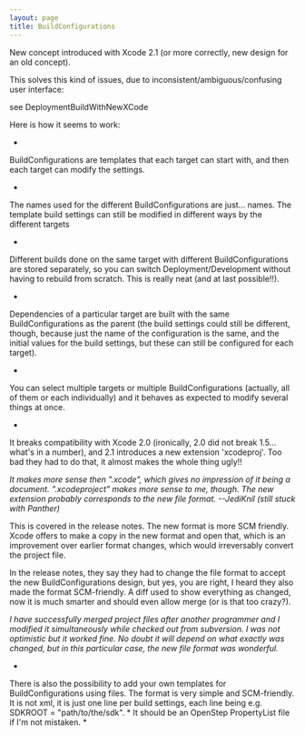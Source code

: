 ```yaml
---
layout: page
title: BuildConfigurations
---
```




New concept introduced with Xcode 2.1
(or more correctly, new design for an old concept).

This solves this kind of issues, due to inconsistent/ambiguous/confusing user interface:

see DeploymentBuildWithNewXCode

Here is how it seems to work:


*
BuildConfigurations are templates that each target can start with, and then each target can modify the settings.

*
The names used for the different BuildConfigurations are just... names. The template build settings can still be modified in different ways by the different targets

*
Different builds done on the same target with different BuildConfigurations are stored separately, so you can switch Deployment/Development without having to rebuild from scratch. This is really neat (and at last possible!!).

*
Dependencies of a particular target are built with the same BuildConfigurations as the parent (the build settings could still be different, though, because just the name of the configuration is the same, and the initial values for the build settings, but these can still be configured for each target).

*
You can select multiple targets or multiple BuildConfigurations (actually, all of them or each individually) and it behaves as expected to modify several things at once.

*
It breaks compatibility with Xcode 2.0 (ironically, 2.0 did not break 1.5... what's in a number), and 2.1 introduces a new extension 'xcodeproj'. Too bad they had to do that, it almost makes the whole thing ugly!!

*It makes more sense then ".xcode", which gives no impression of it being a document. ".xcodeproject" makes more sense to me, though. The new extension probably corresponds to the new file format. --JediKnil (still stuck with Panther)*

This is covered in the release notes. The new format is more SCM friendly. Xcode offers to make a copy in the new format and open that, which is an improvement over earlier format changes, which would irreversably convert the project file.

In the release notes, they say they had to change the file format to accept the new BuildConfigurations design, but yes, you are right, I heard they also made the format SCM-friendly. A diff used to show everything as changed, now it is much smarter and should even allow merge (or is that too crazy?).

*I have successfully merged project files after another programmer and I modified it simultaneously while checked out from subversion. I was not optimistic but it worked fine. No doubt it will depend on what exactly was changed, but in this particular case, the new file format was wonderful.*

*
There is also the possibility to add your own templates for BuildConfigurations using files. The format is very simple and SCM-friendly. It is not xml, it is just one line per build settings, each line being e.g. SDKROOT = "path/to/the/sdk". * It should be an OpenStep PropertyList file if I'm not mistaken. *

